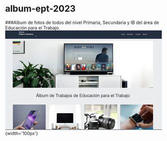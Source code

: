 # album-ept-2023
###Album de fotos de todos del nivel Primaria, Secundaria y IB del área de Educación para el Trabajo.
![](https://github.com/mdiaz74/album-ept-2023/blob/master/img/album_muestra.jpg?raw=true){width='100px'}
